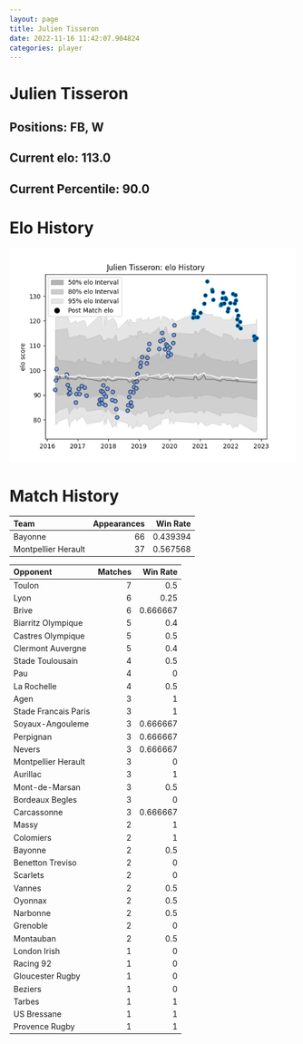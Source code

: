 ```yaml
---  
layout: page  
title: Julien Tisseron  
date: 2022-11-16 11:42:07.904824  
categories: player  
---
```

# Julien Tisseron

## Positions: FB, W

## Current elo: 113.0

## Current Percentile: 90.0

# Elo History


![elo history](history_JulienTisseron.png)
# Match History


| Team                |   Appearances |   Win Rate |
|:--------------------|--------------:|-----------:|
| Bayonne             |            66 |   0.439394 |
| Montpellier Herault |            37 |   0.567568 |

| Opponent             |   Matches |   Win Rate |
|:---------------------|----------:|-----------:|
| Toulon               |         7 |   0.5      |
| Lyon                 |         6 |   0.25     |
| Brive                |         6 |   0.666667 |
| Biarritz Olympique   |         5 |   0.4      |
| Castres Olympique    |         5 |   0.5      |
| Clermont Auvergne    |         5 |   0.4      |
| Stade Toulousain     |         4 |   0.5      |
| Pau                  |         4 |   0        |
| La Rochelle          |         4 |   0.5      |
| Agen                 |         3 |   1        |
| Stade Francais Paris |         3 |   1        |
| Soyaux-Angouleme     |         3 |   0.666667 |
| Perpignan            |         3 |   0.666667 |
| Nevers               |         3 |   0.666667 |
| Montpellier Herault  |         3 |   0        |
| Aurillac             |         3 |   1        |
| Mont-de-Marsan       |         3 |   0.5      |
| Bordeaux Begles      |         3 |   0        |
| Carcassonne          |         3 |   0.666667 |
| Massy                |         2 |   1        |
| Colomiers            |         2 |   1        |
| Bayonne              |         2 |   0.5      |
| Benetton Treviso     |         2 |   0        |
| Scarlets             |         2 |   0        |
| Vannes               |         2 |   0.5      |
| Oyonnax              |         2 |   0.5      |
| Narbonne             |         2 |   0.5      |
| Grenoble             |         2 |   0        |
| Montauban            |         2 |   0.5      |
| London Irish         |         1 |   0        |
| Racing 92            |         1 |   0        |
| Gloucester Rugby     |         1 |   0        |
| Beziers              |         1 |   0        |
| Tarbes               |         1 |   1        |
| US Bressane          |         1 |   1        |
| Provence Rugby       |         1 |   1        |